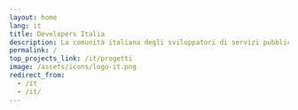 ```yaml
---
layout: home
lang: it
title: Developers Italia
description: La comunità italiana degli sviluppatori di servizi pubblici
permalink: /
top_projects_link: /it/progetti
image: /assets/icons/logo-it.png
redirect_from:
  - /it
  - /it/
---
```

